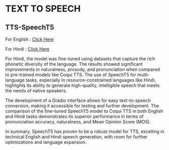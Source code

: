 # TEXT TO SPEECH
## TTS-SpeechT5

For English : [Click Here](https://a97781830bf40f2b74.gradio.live)

For Hindi : [Click Here](https://a8c5d415849a5a382a.gradio.live)

For Hindi, the model was fine-tuned using datasets that capture the rich phonetic diversity of the language. The results showed significant improvements in naturalness, prosody, and pronunciation when compared to pre-trained models like Coqui TTS. The use of SpeechT5 for multi-language tasks, especially in resource-constrained languages like Hindi, highlights its ability to generate high-quality, intelligible speech that meets the needs of native speakers.

The development of a Gradio interface allows for easy text-to-speech conversion, making it accessible for testing and further development. The comparison of the fine-tuned SpeechT5 model to Coqui TTS in both English and Hindi tasks demonstrates its superior performance in terms of pronunciation accuracy, naturalness, and Mean Opinion Score (MOS).

In summary, SpeechT5 has proven to be a robust model for TTS, excelling in technical English and Hindi speech generation, with room for further optimizations and language expansion.
